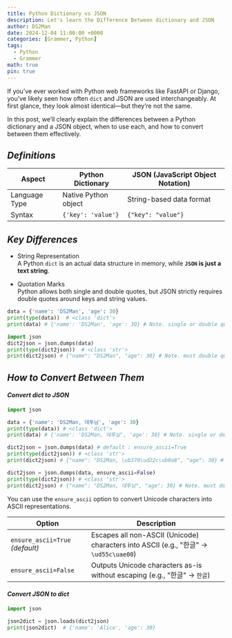 ```yaml
---
title: Python Dictionary vs JSON
description: Let's learn the Difference Between dictionary and JSON
author: DS2Man
date: 2024-12-04 11:00:00 +0000
categories: [Grammer, Python]
tags:
  - Python
  - Grammer
math: true
pin: true
---
```


If you’ve ever worked with Python web frameworks like FastAPI or Django, you’ve likely seen how often `dict` and JSON are used interchangeably. At first glance, they look almost identical—but they’re not the same.

In this post, we’ll clearly explain the differences between a Python dictionary and a JSON object, when to use each, and how to convert between them effectively.

## *Definitions*

|Aspect|Python Dictionary|JSON (JavaScript Object Notation)|
|---|---|---|
|Language Type|Native Python object|String-based data format|
|Syntax|`{'key': 'value'}`|`{"key": "value"}`|

## *Key Differences*

- String Representation    
  A Python `dict` is an actual data structure in memory, while **`JSON` is just a text string**.

- Quotation Marks    
  Python allows both single and double quotes, but JSON strictly requires double quotes around keys and string values.

```python
data = {'name': 'DS2Man', 'age': 30}
print(type(data))  # <class 'dict'>
print(data) # {'name': 'DS2Man', 'age': 30} # Note. single or double quotation

import json
dict2json = json.dumps(data)
print(type(dict2json))  # <class 'str'>
print(dict2json) # {"name": "DS2Man", "age": 30} # Note. must double quotation
```

## *How to Convert Between Them*

#### *Convert dict to JSON*

```python
import json

data = {'name': 'DS2Man, 데투남', 'age': 30}
print(type(data)) # <class 'dict'>
print(data) # {'name': 'DS2Man, 데투남', 'age': 30} # Note. single or double

dict2json = json.dumps(data) # default : ensure_ascii=True
print(type(dict2json)) # <class 'str'>
print(dict2json) # {"name": "DS2Man, \ub370\ud22c\ub0a8", "age": 30} # Note. must double

dict2json = json.dumps(data, ensure_ascii=False)
print(type(dict2json)) # <class 'str'>
print(dict2json) # {"name": "DS2Man, 데투남", "age": 30} # Note. must double
```

You can use the `ensure_ascii` option to convert Unicode characters into ASCII representations.

|Option|Description|
|---|---|
|`ensure_ascii=True` _(default)_|Escapes all non-ASCII (Unicode) characters into ASCII (e.g., "한글" → `\ud55c\uae00`)|
|`ensure_ascii=False`|Outputs Unicode characters as-is without escaping (e.g., "한글" → `한글`)|

#### *Convert JSON to dict*

```python
import json

json2dict = json.loads(dict2json)
print(json2dict)  # {'name': 'Alice', 'age': 30}
```